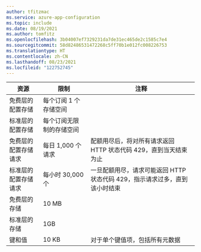 ```yaml
---
author: tfitzmac
ms.service: azure-app-configuration
ms.topic: include
ms.date: 08/19/2021
ms.author: tomfitz
ms.openlocfilehash: 3b04007ef7329231da7de31ec465de2c1585c7e4
ms.sourcegitcommit: 58d82486531472268c5ff70b1e012fc008226753
ms.translationtype: HT
ms.contentlocale: zh-CN
ms.lasthandoff: 08/23/2021
ms.locfileid: "122752745"
---
```

| 资源 | 限制 | 注释 |
| --- | --- | ---|
| 免费层的配置存储 | 每个订阅 1 个存储空间 |
| 标准层的配置存储 | 每个订阅无限制的存储空间 | 
| 免费层的配置存储请求 | 每日 1,000 个请求  | 配额用尽后，将对所有请求返回 HTTP 状态代码 429，直到当天结束为止 |
| 标准层的配置存储请求 | 每小时 30,000 个  |一旦配额用尽，请求可能返回 HTTP 状态代码 429，指示请求过多，直到该小时结束|  
| 免费层的存储 | 10 MB |
| 标准层的存储 | 1GB |
| 键和值 | 10 KB  | 对于单个键值项，包括所有元数据
